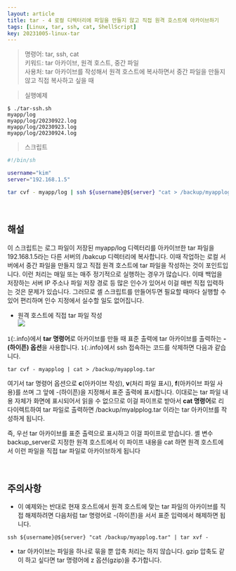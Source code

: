 ```yaml
---
layout: article
title: tar - 4 로컬 디렉터리에 파일을 만들지 않고 직접 원격 호스트에 아카이브하기
tags: [Linux, tar, ssh, cat, ShellScript]
key: 20231005-linux-tar
---
```



> 명령어: tar, ssh, cat  
> 키워드: tar 아카이브, 원격 호스트, 중간 파일   
> 사용처: tar 아카이브를 작성해서 원격 호스트에 복사하면서 중간 파일을 만들지 않고 직접 복사하고 싶을 때

> 실행예제

```
$ ./tar-ssh.sh
myapp/log
myapp/log/20230922.log
myapp/log/20230923.log
myapp/log/20230924.log
```

> 스크립트

```bash
#!/bin/sh

username="kim"
server="192.168.1.5"

tar cvf - myapp/log | ssh ${username}@${server} "cat > /backup/myapplog.tar" # --- 1
```

&nbsp;
&nbsp;

## **해설**

이 스크립트는 로그 파일이 저장된 myapp/log 디렉터리를 아카이브한 tar 파일을 192.168.1.5라는 다른 서버의 /bakcup 디렉터리에 복사합니다. 이때 작업하는 로컬 서버에서 중간 파일을 만들지 않고 직접 원격 호스트에 tar 파일을 작성하는 것이 포인트입니다. 이런 처리는 매일 또는 매주 정기적으로 실행하는 경우가 많습니다. 이때 백업을 저장하는 서버 IP 주소나 파일 저장 경로 등 많은 인수가 있어서 이걸 매번 직접 입력하는 것은 문제가 있습니다. 그러므로 셸 스크립트를 만들어두면 필요할 때마다 실행할 수 있어 편리하며 인수 지정에서 실수할 일도 없어집니다.

- 원격 호스트에 직접  tar 파일 작성  
<img src='http://drive.google.com/thumbnail?id=15__h81KsVxffHFHGMiuCKO-tKq8xVUtv&sz=w1000' /><br>

`1`{:.info}에서 **tar 명령어**로 아카이브를 만들 때 표준 출력에 tar 아카이브를 출력하는 **-(하이픈) 옵션**을 사용합니다. `1`{:.info}에서 ssh 접속하는 코드를 삭제하면 다음과 같습니다.

```
tar cvf - myapplog | cat > /backup/myapplog.tar
```

여기서 tar 명령어 옵션으로 **c**(아카이브 작성), **v**(처리 파일 표시), **f**(아카이브 파일 사용)를 쓰며 그 앞에 -(하이픈)을 지정해서 표준 출력에 표시합니다. 이대로는 tar 파일 내용 자체가 화면에 표시되어서 읽을 수 없으므로 이걸 파이프로 받아서 **cat 명령어**로 리다이렉트하여 tar 파일로 출력하면 /backup/myalpplog.tar 이라는 tar 아카이브를 작성하게 됩니다.

즉, 우선 tar 아카이브를 표준 출력으로 표시하고 이걸 파이프로 받습니다. 셸 변수 backup_server로 지정한 원격 호스트에서 이 파이프 내용을 cat 하면 원격 호스트에서 이런 파일을 직접 tar 파일로 아카이브하게 됩니다

&nbsp;
&nbsp;

## **주의사항**

- 이 예제와는 반대로 현재 호스트에서 원격 호스트에 맞는 tar 파일의 아카이브를 직접 해제하려면 다음처럼 tar 명령어로 -(하이픈)을 서서 표준 입력에서 해제하면 됩니다.
```
ssh ${username}@${server} "cat /backup/myapplog.tar" | tar xvf -
```

- tar 아카이브는 파일을 하나로 묶을 뿐 압축 처리는 하지 않습니다. gzip 압축도 같이 하고 싶다면 tar 명령어에 z 옵션(gzip)을 추가합니다.